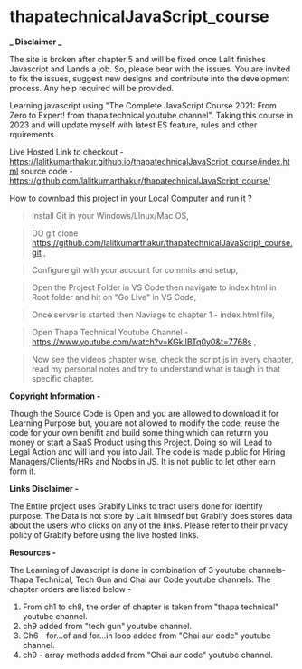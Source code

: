 # thapatechnicalJavaScript_course

**_ Disclaimer _**

The site is broken after chapter 5 and will be fixed once Lalit finishes Javascript and Lands a job. So, please bear with the issues. You are invited to fix the issues, suggest new designs and contribute into the development process. Any help required will be provided.

Learning javascript using "The Complete JavaScript Course 2021: From Zero to Expert! from thapa technical youtube channel".
Taking this course in 2023 and will update myself with latest ES feature, rules and other rquirements.

Live Hosted Link to checkout - https://lalitkumarthakur.github.io/thapatechnicalJavaScript_course/index.html
source code - https://github.com/lalitkumarthakur/thapatechnicalJavaScript_course/

How to download this project in your Local Computer and run it ?

> Install Git in your Windows/LInux/Mac OS,

> DO git clone https://github.com/lalitkumarthakur/thapatechnicalJavaScript_course.git ,

> Configure git with your account for commits and setup,

> Open the Project Folder in VS Code then navigate to index.html in Root folder and hit on "Go LIve" in VS Code,

> Once server is started then Naviage to chapter 1 - index.html file,

> Open Thapa Technical Youtube Channel - https://www.youtube.com/watch?v=KGkiIBTq0y0&t=7768s ,

> Now see the videos chapter wise, check the script.js in every chapter, read my personal notes and try to understand what is taugh in that specific chapter.

**Copyright Information -**

Though the Source Code is Open and you are allowed to download it for Learning Purpose but, you are not allowed to modify the code, reuse the code for your own benifit and build some thing which can returrn you money or start a SaaS Product using this Project. Doing so will Lead to Legal Action and will land you into Jail. The code is made public for Hiring Managers/Clients/HRs and Noobs in JS. It is not public to let other earn form it.

**Links Disclaimer -**

The Entire project uses Grabify Links to tract users done for identify purpose. The Data is not store by Lalit himsedf but Grabify does stores data about the users who clicks on any of the links. Please refer to their privacy policy of Grabify before using the live hosted links.

**Resources -**

The Learning of Javascript is done in combination of 3 youtube channels- Thapa Technical, Tech Gun and Chai aur Code youtube channels. The chapter orders are listed below -

1. From ch1 to ch8, the order of chapter is taken from "thapa technical" youtube channel.
2. ch9 added from "tech gun" youtube channel.
3. Ch6 - for...of and for...in loop added from "Chai aur code" youtube channel.
4. ch9 - array methods added from "Chai aur code" youtube channel.

